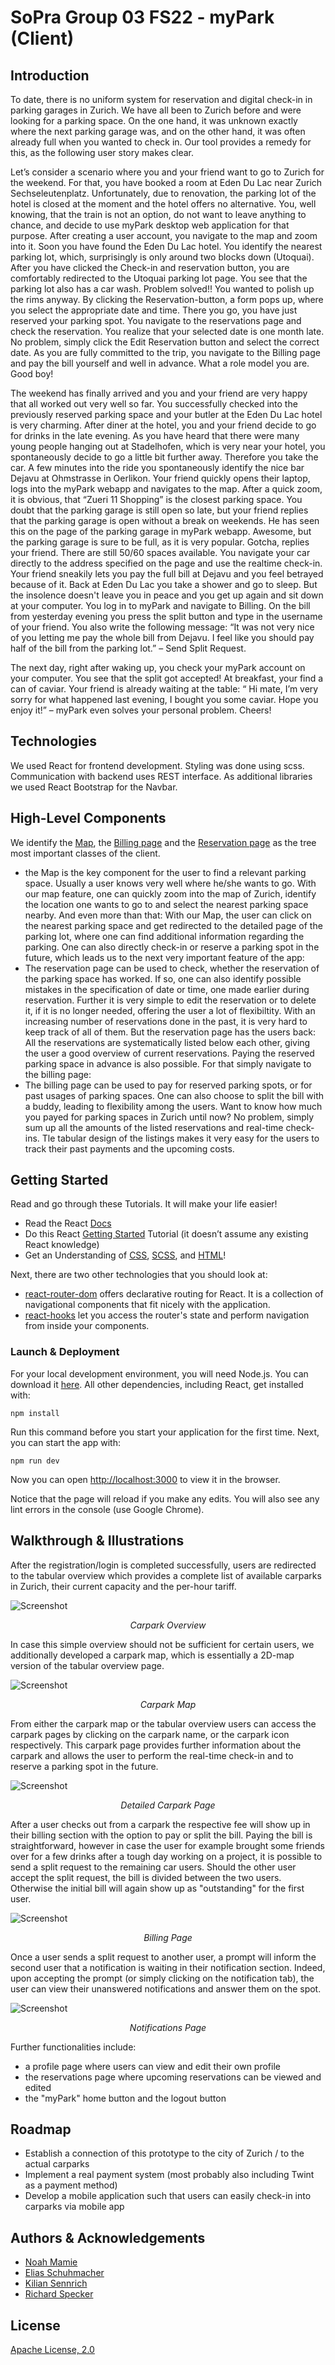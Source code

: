 # SoPra Group 03 FS22 - myPark (Client)

## Introduction

To date, there is no uniform system for reservation and digital check-in in parking garages in Zurich. We have all been to Zurich before and were looking for a parking space. On the one hand, it was unknown exactly where the next parking garage was, and on the other hand, it was often already full when you wanted to check in. Our tool provides a remedy for this, as the following user story makes clear.

Let’s consider a scenario where you and your friend want to go to Zurich for the weekend. For that, you have booked a room at Eden Du Lac near Zurich Sechseleutenplatz. Unfortunately, due to renovation, the parking lot of the hotel is closed at the moment and the hotel offers no alternative. You, well knowing, that the train is not an option, do not want to leave anything to chance, and decide to use myPark desktop web application for that purpose. After creating a user account, you navigate to the map and zoom into it. Soon you have found the Eden Du Lac hotel. You identify the nearest parking lot, which, surprisingly is only around two blocks down (Utoquai). After you have clicked the Check-in and reservation button, you are comfortably redirected to the Utoquai parking lot page. You see that the parking lot also has a car wash. Problem solved!! You wanted to polish up the rims anyway. By clicking the Reservation-button, a form pops up, where you select the appropriate date and time. There you go, you have just reserved your parking spot. You navigate to the reservations page and check the reservation. You realize that your selected date is one month late. No problem, simply click the Edit Reservation button and select the correct date. As you are fully committed to the trip, you navigate to the Billing page and pay the bill yourself and well in advance. What a role model you are. Good boy!

The weekend has finally arrived and you and your friend are very happy that all worked out very well so far. You successfully checked into the previously reserved parking space and your butler at the Eden Du Lac hotel is very charming. After diner at the hotel, you and your friend decide to go for drinks in the late evening. As you have heard that there were many young people hanging out at Stadelhofen, which is very near your hotel, you spontaneously decide to go a little bit further away. Therefore you take the car. A few minutes into the ride you spontaneously identify the nice bar Dejavu at Ohmstrasse in Oerlikon. Your friend quickly opens their laptop, logs into the myPark webapp and navigates to the map. After a quick zoom, it is obvious, that “Zueri 11 Shopping” is the closest parking space. You doubt that the parking garage is still open so late, but your friend replies that the parking garage is open without a break on weekends. He has seen this on the page of the parking garage in myPark webapp. Awesome, but the parking garage is sure to be full, as it is very popular. Gotcha, replies your friend. There are still 50/60 spaces available. You navigate your car directly to the address specified on the page and use the realtime check-in. 
Your friend sneakily lets you pay the full bill at Dejavu and you feel betrayed because of it. Back at Eden Du Lac you take a shower and go to sleep. But the insolence doesn't leave you in peace and you get up again and sit down at your computer. You log in to myPark and navigate to Billing. On the bill from yesterday evening you press the split button and type in the username of your friend. You also write the following message: “It was not very nice of you letting me pay the whole bill from Dejavu. I feel like you should pay half of the bill from the parking lot.” – Send Split Request.

The next day, right after waking up, you check your myPark account on your computer. You see that the split got accepted! At breakfast, your find a can of caviar. Your friend is already waiting at the table: “ Hi mate, I’m very sorry for what happened last evening, I bought you some caviar. Hope you enjoy it!” – myPark even solves your personal problem. Cheers!


## Technologies

We used React for frontend development. Styling was done using scss. Communication with backend uses REST interface. As additional libraries we used React Bootstrap for the Navbar. 

## High-Level Components

We identify the [Map](src/components/views/Map.js), the [Billing page](src/components/views/Billing.js) and the [Reservation page](src/components/views/Reservation.js) as the tree most important classes of the client.
- the Map is the key component for the user to find a relevant parking space. Usually a user knows very well where he/she wants to go. With our map feature, one can quickly zoom into the map of Zurich, identify the location one wants to go to and select the nearest parking space nearby. And even more than that: With our Map, the user can click on the nearest parking space and get redirected to the detailed page of the parking lot, where one can find additional information regarding the parking. One can also directly check-in or reserve a parking spot in the future, which leads us to the next very important feature of the app:
- The reservation page can be used to check, whether the reservation of the parking space has worked. If so, one can also identify possible mistakes in the specification of date or time, one made earlier during reservation. Further it is very simple to edit the reservation or to delete it, if it is no longer needed, offering the user a lot of flexibiltity. With an increasing number of reservations done in the past, it is very hard to keep track of all of them. But the reservation page has the users back: All the reservations are systematically listed below each other, giving the user a good overview of current reservations. Paying the reserved parking space in advance is also possible. For that simply navigate to the billing page:
- The billing page can be used to pay for reserved parking spots, or for past usages of parking spaces. One can also choose to split the bill with a buddy, leading to flexibility among the users. Want to know how much you payed for parking spaces in Zurich until now? No problem, simply sum up all the amounts of the listed reservations and real-time check-ins. Tle tabular design of the listings makes it very easy for the users to track their past payments and the upcoming costs.


## Getting Started

Read and go through these Tutorials. It will make your life easier!

- Read the React [Docs](https://reactjs.org/docs/getting-started.html)
- Do this React [Getting Started](https://reactjs.org/tutorial/tutorial.html) Tutorial (it doesn’t assume any existing React knowledge)
- Get an Understanding of [CSS](https://www.w3schools.com/Css/), [SCSS](https://sass-lang.com/documentation/syntax), and [HTML](https://www.w3schools.com/html/html_intro.asp)!

Next, there are two other technologies that you should look at:

* [react-router-dom](https://reacttraining.com/react-router/web/guides/quick-start) offers declarative routing for React. It is a collection of navigational components that fit nicely with the application. 
* [react-hooks](https://reactrouter.com/web/api/Hooks) let you access the router's state and perform navigation from inside your components.
### Launch & Deployment

For your local development environment, you will need Node.js. You can download it [here](https://nodejs.org). All other dependencies, including React, get installed with:

```npm install```

Run this command before you start your application for the first time. Next, you can start the app with:

```npm run dev```

Now you can open [http://localhost:3000](http://localhost:3000) to view it in the browser.

Notice that the page will reload if you make any edits. You will also see any lint errors in the console (use Google Chrome).

## Walkthrough & Illustrations

After the registration/login is completed successfully, users are redirected to the tabular overview which provides a complete list of available carparks in Zurich, their current capacity and the per-hour tariff.

![Screenshot](screenshots/overview.png)
<p align = "center">
<em>Carpark Overview</em>
</p>

In case this simple overview should not be sufficient for certain users, we additionally developed a carpark map, which is essentially a 2D-map version of the tabular overview page.

![Screenshot](screenshots/map.png)
<p align = "center">
<em>Carpark Map</em>
</p>

From either the carpark map or the tabular overview users can access the carpark pages by clicking on the carpark name, or the carpark icon respectively. This carpark page provides further information about the carpark and allows the user to perform the real-time check-in and to reserve a parking spot in the future.

![Screenshot](screenshots/carpark.png)
<p align = "center">
<em>Detailed Carpark Page</em>
</p>

After a user checks out from a carpark the respective fee will show up in their billing section with the option to pay or split the bill. Paying the bill is straightforward, however in case the user for example brought some friends over for a few drinks after a tough day working on a project, it is possible to send a split request to the remaining car users. Should the other user accept the split request, the bill is divided between the two users. Otherwise the initial bill will again show up as "outstanding" for the first user.

![Screenshot](screenshots/billing.png)
<p align = "center">
<em>Billing Page</em>
</p>

Once a user sends a split request to another user, a prompt will inform the second user that a notification is waiting in their notification section. Indeed, upon accepting the prompt (or simply clicking on the notification tab), the user can view their unanswered notifications and answer them on the spot.

![Screenshot](screenshots/notifications.png)
<p align = "center">
<em>Notifications Page</em>
</p>

Further functionalities include:
- a profile page where users can view and edit their own profile
- the reservations page where upcoming reservations can be viewed and edited
- the "myPark" home button and the logout button

## Roadmap

- Establish a connection of this prototype to the city of Zurich / to the actual carparks
- Implement a real payment system (most probably also including Twint as a payment method)
- Develop a mobile application such that users can easily check-in into carparks via mobile app 

## Authors & Acknowledgements

-   [Noah Mamie](https://github.com/nmamie)
-   [Elias Schuhmacher](https://github.com/e-schuh)
-   [Kilian Sennrich](https://github.com/ksennr)
-   [Richard Specker](https://github.com/rspecker)

## License

[Apache License, 2.0](./LICENSE)